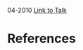 

04-2010
[Link to Talk](https://www.churchofjesuschrist.org/study/general-conference/2010/04/sunday-afternoon-session?lang=eng)



# References
